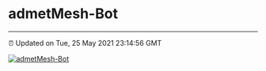 # admetMesh-Bot
---
⏰ Updated on Tue, 25 May 2021 23:14:56 GMT

[![admetMesh-Bot](https://github.com/kotori-y/admetMesh-bot/actions/workflows/main.yml/badge.svg)](https://github.com/kotori-y/admetMesh-bot/actions/workflows/main.yml)
